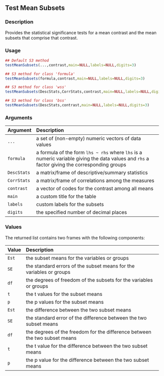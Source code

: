 ## Test Mean Subsets

### Description

Provides the statistical significance tests for a mean contrast and the mean subsets that comprise that contrast.

### Usage

```r
## Default S3 method
testMeanSubsets(...,contrast,main=NULL,labels=NULL,digits=3)

## S3 method for class 'formula'
testMeanSubsets(formula,contrast,main=NULL,labels=NULL,digits=3)

## S3 method for class 'wss'
testMeanSubsets(DescStats,CorrStats,contrast,main=NULL,labels=NULL,digits=3)

## S3 method for class 'bss'
testMeanSubsets(DescStats,contrast,main=NULL,labels=NULL,digits=3)
```

### Arguments

Argument | Description
:-- | :--
```...``` | a set of (non-empty) numeric vectors of data values
```formula``` | a formula of the form `lhs ~ rhs` where `lhs` is a numeric variable giving the data values and `rhs` a factor giving the corresponding groups
```DescStats```  | a matrix/frame of descriptive/summary statistics
```CorrStats``` | a matrix/frame of correlations among the measures
```contrast``` | a vector of codes for the contrast among all means
```main``` | a custom title for the table
```labels``` | custom labels for the subsets
```digits``` | the specified number of decimal places

### Values

The returned list contains two frames with the following components:

Value | Description
:-- | :--
```Est``` | the subset means for the variables or groups
```SE``` | the standard errors of the subset means for the variables or groups
```df``` | the degrees of freedom of the subsets for the variables or groups
```t``` | the t values for the subset means
```p``` | the p values for the subset means
```Est``` | the difference between the two subset means
```SE``` | the standard error of the difference between the two subset means
```df``` | the degrees of the freedom for the difference between the two subset means
```t``` | the t value for the difference between the two subset means
```p``` | the p value for the difference between the two subset means
